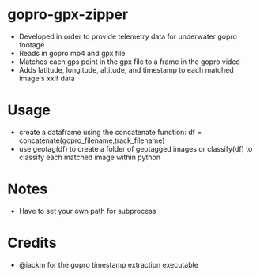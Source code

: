 # gopro-gpx-zipper
- Developed in order to provide telemetry data for underwater gopro footage
- Reads in gopro mp4 and gpx file 
- Matches each gps point in the gpx file to a frame in the gopro video
- Adds latitude, longitude, altitude, and timestamp to each matched image's xxif data

# Usage
- create a dataframe using the concatenate function: df = concatenate(gopro_filename,track_filename)
- use geotag(df) to create a folder of geotagged images or classify(df) to classify each matched image within python

# Notes
- Have to set your own path for subprocess
# Credits
- @iackm for the gopro timestamp extraction executable

